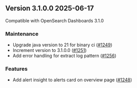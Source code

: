 ## Version 3.1.0.0 2025-06-17
Compatible with OpenSearch Dashboards 3.1.0

### Maintenance
* Upgrade java version to 21 for binary ci ([#1249](https://github.com/opensearch-project/alerting-dashboards-plugin/pull/1249))
* Increment version to 3.1.0.0 ([#1251](https://github.com/opensearch-project/alerting-dashboards-plugin/pull/1251))
* Add error handling for extract log pattern ([#1256](https://github.com/opensearch-project/alerting-dashboards-plugin/pull/1256))

### Features
* Add alert insight to alerts card on overview page ([#1248](https://github.com/opensearch-project/alerting-dashboards-plugin/pull/1248))
